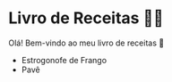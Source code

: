 # Livro de Receitas :man_cook:
Olá! Bem-vindo ao meu livro de receitas :wave:
 - Estrogonofe de Frango
 - Pavê
